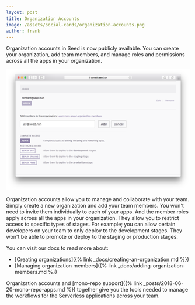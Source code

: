 ```yaml
---
layout: post
title: Organization Accounts
image: /assets/social-cards/organization-accounts.png
author: frank
---
```


Organization accounts in Seed is now publicly available. You can create your organization, add team members, and manage roles and permissions across all the apps in your organization.

![Add organization member form](/assets/blog/organization-accounts/add-organization-member-form.png)

Organization accounts allow you to manage and collaborate with your team. Simply create a new organization and add your team members. You won't need to invite them individually to each of your apps. And the member roles apply across all the apps in your organization. They allow you to restrict access to specific types of stages. For example; you can allow certain developers on your team to only deploy to the development stages. They won't be able to promote or deploy to the staging or production stages.

You can visit our docs to read more about:

- [Creating organizations]({% link _docs/creating-an-organization.md %})
- [Managing organization members]({% link _docs/adding-organization-members.md %})

Organization accounts and [mono-repo support]({% link _posts/2018-06-20-mono-repo-apps.md %}) together give you the tools needed to manage the workflows for the Serverless applications across your team.
